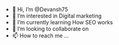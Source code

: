 - 👋 Hi, I’m @Devansh75
- 👀 I’m interested in Digital marketing 
- 🌱 I’m currently learning How SEO works
- 💞️ I’m looking to collaborate on 
- 📫 How to reach me ...

<!---
Devansh75/Devansh75 is a ✨ special ✨ repository because its `README.md` (this file) appears on your GitHub profile.
You can click the Preview link to take a look at your changes.
--->
